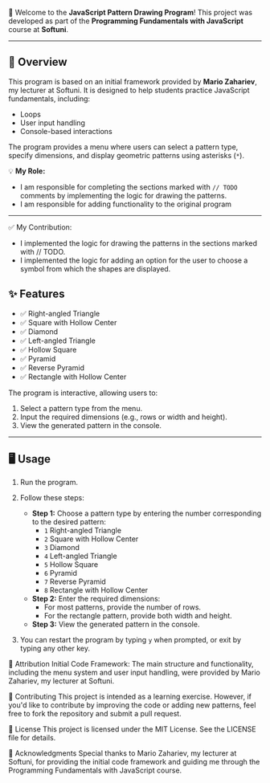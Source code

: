 🌟 Welcome to the **JavaScript Pattern Drawing Program**! This project was developed as part of the **Programming Fundamentals with JavaScript** course at **Softuni**.

---

## 📖 Overview

This program is based on an initial framework provided by **Mario Zahariev**, my lecturer at Softuni. It is designed to help students practice JavaScript fundamentals, including:
- Loops
- User input handling
- Console-based interactions  

The program provides a menu where users can select a pattern type, specify dimensions, and display geometric patterns using asterisks (`*`).  

💡 **My Role:**  
- I am responsible for completing the sections marked with `// TODO` comments by implementing the logic for drawing the patterns.
 - I am responsible for adding functionality to the original program 

---

✅ My Contribution:
- I implemented the logic for drawing the patterns in the sections marked with // TODO.
- I implemented the logic for adding an option for the user to choose a symbol from which the shapes are displayed.

## ✨ Features

- ✅ Right-angled Triangle  
- ✅ Square with Hollow Center  
- ✅ Diamond  
- ✅ Left-angled Triangle  
- ✅ Hollow Square  
- ✅ Pyramid  
- ✅ Reverse Pyramid  
- ✅ Rectangle with Hollow Center  

The program is interactive, allowing users to:
1. Select a pattern type from the menu.
2. Input the required dimensions (e.g., rows or width and height).
3. View the generated pattern in the console.

---



## 🖥️ Usage

1. Run the program.
2. Follow these steps:
   - **Step 1:** Choose a pattern type by entering the number corresponding to the desired pattern:
     - `1` Right-angled Triangle  
     - `2` Square with Hollow Center  
     - `3` Diamond  
     - `4` Left-angled Triangle  
     - `5` Hollow Square  
     - `6` Pyramid  
     - `7` Reverse Pyramid  
     - `8` Rectangle with Hollow Center  
   - **Step 2:** Enter the required dimensions:
     - For most patterns, provide the number of rows.
     - For the rectangle pattern, provide both width and height.  
   - **Step 3:** View the generated pattern in the console.

3. You can restart the program by typing `y` when prompted, or exit by typing any other key.

📜 Attribution
Initial Code Framework:
The main structure and functionality, including the menu system and user input handling, were provided by Mario Zahariev, my lecturer at Softuni.

🤝 Contributing
This project is intended as a learning exercise. However, if you'd like to contribute by improving the code or adding new patterns, feel free to fork the repository and submit a pull request.

📄 License
This project is licensed under the MIT License. See the LICENSE file for details.

🙏 Acknowledgments
Special thanks to Mario Zahariev, my lecturer at Softuni, for providing the initial code framework and guiding me through the Programming Fundamentals with JavaScript course.